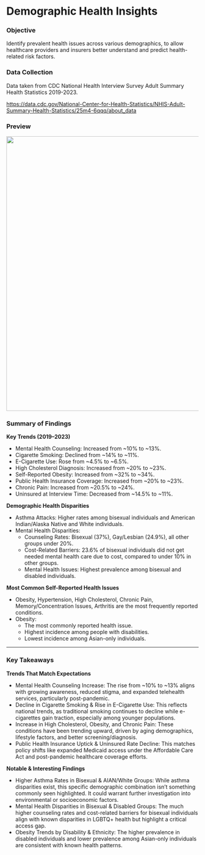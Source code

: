 # Demographic Health Insights

### Objective
Identify prevalent health issues across various demographics, to allow healthcare providers and insurers better understand and predict health-related risk factors.

### Data Collection
Data taken from CDC National Health Interview Survey Adult Summary Health Statistics 2019-2023.

https://data.cdc.gov/National-Center-for-Health-Statistics/NHIS-Adult-Summary-Health-Statistics/25m4-6qqq/about_data


### Preview

<img src="https://github.com/user-attachments/assets/8ea8e5e3-a185-4c1e-94d7-f26048aff0ed" width="720">

### Summary of Findings

**Key Trends (2019–2023)**

* Mental Health Counseling: Increased from ~10% to ~13%.
* Cigarette Smoking: Declined from ~14% to ~11%.
* E-Cigarette Use: Rose from ~4.5% to ~6.5%.
* High Cholesterol Diagnosis: Increased from ~20% to ~23%.
* Self-Reported Obesity: Increased from ~32% to ~34%.
* Public Health Insurance Coverage: Increased from ~20% to ~23%.
* Chronic Pain: Increased from ~20.5% to ~24%.
* Uninsured at Interview Time: Decreased from ~14.5% to ~11%.

**Demographic Health Disparities**

* Asthma Attacks: Higher rates among bisexual individuals and American Indian/Alaska Native and White individuals.
* Mental Health Disparities:
    * Counseling Rates: Bisexual (37%), Gay/Lesbian (24.9%), all other groups under 20%.
    * Cost-Related Barriers: 23.6% of bisexual individuals did not get needed mental health care due to cost, compared to under 10% in other groups.
    * Mental Health Issues: Highest prevalence among bisexual and disabled individuals.

**Most Common Self-Reported Health Issues**

* Obesity, Hypertension, High Cholesterol, Chronic Pain, Memory/Concentration Issues, Arthritis are the most frequently reported conditions.
* Obesity:
    * The most commonly reported health issue.
    * Highest incidence among people with disabilities.
    * Lowest incidence among Asian-only individuals.

---

### Key Takeaways

**Trends That Match Expectations**

* Mental Health Counseling Increase: The rise from ~10% to ~13% aligns with growing awareness, reduced stigma, and expanded telehealth services, particularly post-pandemic.
* Decline in Cigarette Smoking & Rise in E-Cigarette Use: This reflects national trends, as traditional smoking continues to decline while e-cigarettes gain traction, especially among younger populations.
* Increase in High Cholesterol, Obesity, and Chronic Pain: These conditions have been trending upward, driven by aging demographics, lifestyle factors, and better screening/diagnosis.
* Public Health Insurance Uptick & Uninsured Rate Decline: This matches policy shifts like expanded Medicaid access under the Affordable Care Act and post-pandemic healthcare coverage efforts.

**Notable & Interesting Findings**

* Higher Asthma Rates in Bisexual & AIAN/White Groups: While asthma disparities exist, this specific demographic combination isn’t something commonly seen highlighted. It could warrant further investigation into environmental or socioeconomic factors.
* Mental Health Disparities in Bisexual & Disabled Groups: The much higher counseling rates and cost-related barriers for bisexual individuals align with known disparities in LGBTQ+ health but highlight a critical access gap.
* Obesity Trends by Disability & Ethnicity: The higher prevalence in disabled individuals and lower prevalence among Asian-only individuals are consistent with known health patterns.
